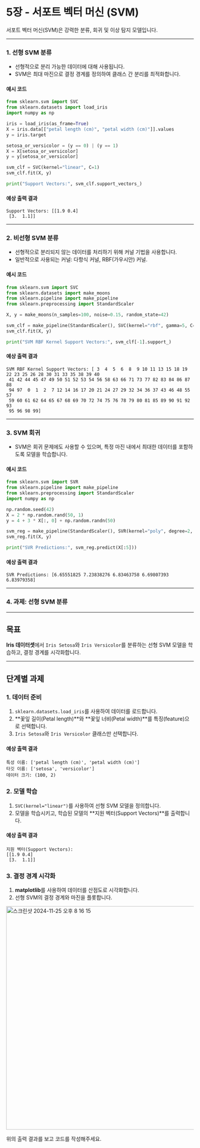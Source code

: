 
# 5장 - 서포트 벡터 머신 (SVM)

서포트 벡터 머신(SVM)은 강력한 분류, 회귀 및 이상 탐지 모델입니다. 

---


### 1. 선형 SVM 분류
- 선형적으로 분리 가능한 데이터에 대해 사용됩니다.
- SVM은 최대 마진으로 결정 경계를 정의하여 클래스 간 분리를 최적화합니다.

#### 예시 코드
```python
from sklearn.svm import SVC
from sklearn.datasets import load_iris
import numpy as np

iris = load_iris(as_frame=True)
X = iris.data[["petal length (cm)", "petal width (cm)"]].values
y = iris.target

setosa_or_versicolor = (y == 0) | (y == 1)
X = X[setosa_or_versicolor]
y = y[setosa_or_versicolor]

svm_clf = SVC(kernel="linear", C=1)
svm_clf.fit(X, y)

print("Support Vectors:", svm_clf.support_vectors_)
```

#### 예상 출력 결과
```
Support Vectors: [[1.9 0.4]
 [3.  1.1]]
```
---

### 2. 비선형 SVM 분류
- 선형적으로 분리되지 않는 데이터를 처리하기 위해 커널 기법을 사용합니다.
- 일반적으로 사용되는 커널: 다항식 커널, RBF(가우시안) 커널.

#### 예시 코드
```python
from sklearn.svm import SVC
from sklearn.datasets import make_moons
from sklearn.pipeline import make_pipeline
from sklearn.preprocessing import StandardScaler

X, y = make_moons(n_samples=100, noise=0.15, random_state=42)

svm_clf = make_pipeline(StandardScaler(), SVC(kernel="rbf", gamma=5, C=0.001))
svm_clf.fit(X, y)

print("SVM RBF Kernel Support Vectors:", svm_clf[-1].support_)
```

#### 예상 출력 결과
```
SVM RBF Kernel Support Vectors: [ 3  4  5  6  8  9 10 11 13 15 18 19 22 23 25 26 28 30 31 33 35 38 39 40
 41 42 44 45 47 49 50 51 52 53 54 56 58 63 66 71 73 77 82 83 84 86 87 88
 94 97  0  1  2  7 12 14 16 17 20 21 24 27 29 32 34 36 37 43 46 48 55 57
 59 60 61 62 64 65 67 68 69 70 72 74 75 76 78 79 80 81 85 89 90 91 92 93
 95 96 98 99]
```

---

### 3. SVM 회귀
- SVM은 회귀 문제에도 사용할 수 있으며, 특정 마진 내에서 최대한 데이터를 포함하도록 모델을 학습합니다.

#### 예시 코드
```python
from sklearn.svm import SVR
from sklearn.pipeline import make_pipeline
from sklearn.preprocessing import StandardScaler
import numpy as np

np.random.seed(42)
X = 2 * np.random.rand(50, 1)
y = 4 + 3 * X[:, 0] + np.random.randn(50)

svm_reg = make_pipeline(StandardScaler(), SVR(kernel="poly", degree=2, C=10, epsilon=0.1))
svm_reg.fit(X, y)

print("SVR Predictions:", svm_reg.predict(X[:5]))
```
#### 예상 출력 결과
```
SVR Predictions: [6.65551825 7.23838276 6.83463758 6.69807393 6.83979358]
```
---

### 4. 과제: 선형 SVM 분류

---

## 목표
**Iris 데이터셋**에서 `Iris Setosa`와 `Iris Versicolor`를 분류하는 선형 SVM 모델을 학습하고, 결정 경계를 시각화합니다.

---

## 단계별 과제

### 1. 데이터 준비
1. `sklearn.datasets.load_iris`를 사용하여 데이터를 로드합니다.
2. **꽃잎 길이(Petal length)**와 **꽃잎 너비(Petal width)**를 특징(feature)으로 선택합니다.
3. `Iris Setosa`와 `Iris Versicolor` 클래스만 선택합니다.

#### 예상 출력 결과
```
특성 이름: ['petal length (cm)', 'petal width (cm)']
타깃 이름: ['setosa', 'versicolor']
데이터 크기: (100, 2)
```

### 2. 모델 학습
1. `SVC(kernel="linear")`를 사용하여 선형 SVM 모델을 정의합니다.
2. 모델을 학습시키고, 학습된 모델의 **지원 벡터(Support Vectors)**를 출력합니다.

#### 예상 출력 결과
```
지원 벡터(Support Vectors):
[[1.9 0.4]
 [3.  1.1]]
```

### 3. 결정 경계 시각화
1. **matplotlib**를 사용하여 데이터를 산점도로 시각화합니다.
2. 선형 SVM의 결정 경계와 마진을 플롯합니다.

<img width="599" alt="스크린샷 2024-11-25 오후 8 16 15" src="https://github.com/user-attachments/assets/e7d30471-b062-4f10-be50-e4a0a474549d">

위의 출력 결과를 보고 코드를 작성해주세요.

